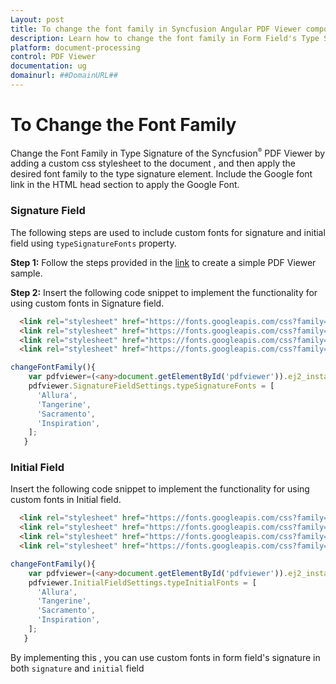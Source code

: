 ```yaml
---
Layout: post
title: To change the font family in Syncfusion Angular PDF Viewer component
description: Learn how to change the font family in Form Field's Type Signature in Syncfusion Angular PDF Viewer component of Syncfusion Essential JS 2 and more.
platform: document-processing
control: PDF Viewer
documentation: ug
domainurl: ##DomainURL##
---
```



# To Change the Font Family
Change the Font Family in Type Signature of the Syncfusion<sup style="font-size:70%">&reg;</sup> PDF Viewer by adding a custom css stylesheet to the document , and then apply the desired font family to the type signature element. Include the Google font link in the HTML head section to apply the Google Font.

### Signature Field

The following steps are used to include custom fonts for signature and initial field using `typeSignatureFonts` property.

**Step 1:** Follow the steps provided in the [link](https://help.syncfusion.com/document-processing/pdf/pdf-viewer/angular/getting-started) to create a simple PDF Viewer sample.

**Step 2:** Insert the following code snippet to implement the functionality for using custom fonts in Signature field.

```html
  <link rel="stylesheet" href="https://fonts.googleapis.com/css?family=Allura" >
  <link rel="stylesheet" href="https://fonts.googleapis.com/css?family=Tangerine">
  <link rel="stylesheet" href="https://fonts.googleapis.com/css?family=Sacramento">
  <link rel="stylesheet" href="https://fonts.googleapis.com/css?family=Inspiration">
```

```ts
changeFontFamily(){
	var pdfviewer=(<any>document.getElementById('pdfviewer')).ej2_instances[0];
	pdfviewer.SignatureFieldSettings.typeSignatureFonts = [
      'Allura',
      'Tangerine',
      'Sacramento',
      'Inspiration',
    ];
   }

```
### Initial Field
Insert the following code snippet to implement the functionality for using custom fonts in Initial field.

```html
  <link rel="stylesheet" href="https://fonts.googleapis.com/css?family=Allura" >
  <link rel="stylesheet" href="https://fonts.googleapis.com/css?family=Tangerine">
  <link rel="stylesheet" href="https://fonts.googleapis.com/css?family=Sacramento">
  <link rel="stylesheet" href="https://fonts.googleapis.com/css?family=Inspiration">
```

```ts
changeFontFamily(){
	var pdfviewer=(<any>document.getElementById('pdfviewer')).ej2_instances[0];
	pdfviewer.InitialFieldSettings.typeInitialFonts = [
      'Allura',
      'Tangerine',
      'Sacramento',
      'Inspiration',
    ];
   }
```

By implementing this , you can use custom fonts in form field's signature in both `signature` and `initial` field